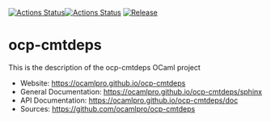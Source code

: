 
[![Actions Status](https://github.com/ocamlpro/ocp-cmtdeps/workflows/Main%20Workflow/badge.svg)](https://github.com/ocamlpro/ocp-cmtdeps/actions)[![Actions Status](https://github.com/ocamlpro/ocp-cmtdeps/workflows/doc-deploy/badge.svg)](https://github.com/ocamlpro/ocp-cmtdeps/actions)
[![Release](https://img.shields.io/github/release/ocamlpro/ocp-cmtdeps.svg)](https://github.com/ocamlpro/ocp-cmtdeps/releases)

# ocp-cmtdeps

This is the description
of the ocp-cmtdeps OCaml project


* Website: https://ocamlpro.github.io/ocp-cmtdeps
* General Documentation: https://ocamlpro.github.io/ocp-cmtdeps/sphinx
* API Documentation: https://ocamlpro.github.io/ocp-cmtdeps/doc
* Sources: https://github.com/ocamlpro/ocp-cmtdeps

